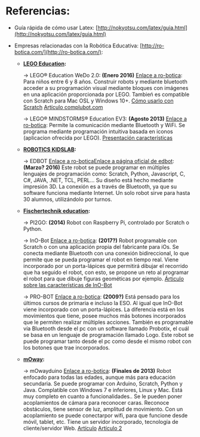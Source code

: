 # Referencias:

- Guía rápida de cómo usar Latex: [http://nokyotsu.com/latex/guia.html](http://nokyotsu.com/latex/guia.html)

- Empresas relacionadas con la Robótica Educativa: [http://ro-botica.com/](http://ro-botica.com/):

	* **[LEGO Education](https://ro-botica.com/tienda/LEGO-Education):** 

		-> LEGO® Education WeDo 2.0: **(Enero 2016)** [Enlace a ro-botica](http://ro-botica.com/Producto/Set-basico-LEGO-Education-WeDo-2/): Para niños entre 6 y 8 años. Construir robots y mediante bluetooth acceder a su programación visual mediante bloques con imágenes en una aplicación proporcionada por LEGO. Tambień es compatible con Scratch para Mac OSL y Windows 10+. [Cómo usarlo con Scratch](http://www.robotica-personal.es/2017/05/lego-education-wedo-2-scratch.html) [Artículo complubot.com](http://complubot.com/inicio/recursos/lego/wedo20)

		-> LEGO® MINDSTORMS® Education EV3: **(Agosto 2013)** [Enlace a ro-botica](http://ro-botica.com/Producto/Set-basico-LEGO-MINDSTORMS-Education-EV3/): Permite la comunicación mediante Bluetooth y WiFi. Se programa mediante programación intuitiva basada en iconos (aplicacion ofrecida por LEGO). [Presentación características](http://slideplayer.es/slide/2976766)

	* **[ROBOTICS KIDSLAB](http://ro-botica.com/tienda/ROBOTIS-KidsLab):**

		-> EDBOT [Enlace a ro-botica](http://ro-botica.com/Producto/Edbot/)[Enlace a página oficial de edbot](http://ed.bot/): **(Marzo? 2016)** Este robot se puede programar en múltiples lenguajes de programación como: Scratch, Python, Javascript, C, C#, JAVA, .NET, TCL, PERL... Su diseño está hecho mediante impresión 3D. La conexión  es a través de Bluetooth, ya que su software funciona mediante Internet. Un solo robot sirve para hasta 30 alumnos, utilizándolo por turnos.

	* **[Fischertechnik education](http://ro-botica.com/tienda/Fischertechnik-Education):**

		-> PI2GO: **(2014)** Robot con Raspberry Pi, controlado por Scratch o Python.

		-> InO-Bot [Enlace a ro-botica](https://www.ro-botica.com/Producto/INO-BOT/): **(2017?)** Robot programable con Scratch o con una aplicación propia del fabricante para iOs. Se conecta mediante Bluetooth con una conexión bidireccional, lo que permite que se pueda programar el robot en tiempo real. Viene incorporado por un porta-lápices que permitirá dibujar el recorrido que ha seguido el robot, con esto, se propone un reto al programar el robot para que dibuje figuras geométicas por ejemplo. [Árticulo sobre las características de InO-Bot](https://www.ac-strasbourg.fr/pedagogie/dane/usages-pedagogiques-du-numerique/objets-connectes/robot-ino-bot-de-tts/)

		-> PRO-BOT [Enlace a ro-botica](http://ro-botica.com/Producto/PRO-BOT/): **(2009?)**  Está pensado para los últimos cursos de primaria e incluso la ESO. Al igual que InO-Bot viene incorporado con un porta-lápices. La diferencia está en los movimientos que tiene, posee muchos más botones incorporados que le permiten realizar múltiples acciones. También es programable vía Bluetooth desde el pc con un software llamado Probotix, el cuál se basa en un lenguaje de programación llamado Logo. Este robot se puede programar tanto desde el pc como desde el mismo robot con los botones que trae incorporados.

	* **[mOway](http://ro-botica.com/tienda/mOway/):** 

		-> mOwayduino [Enlace a ro-botica](http://ro-botica.com/Producto/robot-mOwayduino-basado-en-ARDUINO/): **(Finales de 2013)** Robot enfocado para todas las edades, aunque más para educación secundaria. Se puede programar con Arduino, Scratch, Python y Java. Complatible con Windows 7 e inferiores, Linux y Mac. Está muy completo en cuanto a funcionalidades.. Se le pueden poner acoplamientos de cámara para reconocer caras. Reconoce obstáculos, tiene sensor de luz, amplitud de movimiento. Con un acoplamiento se puede conectarpor wifi, para que funcione desde móvil, tablet, etc. Tiene un servidor incorporado, tecnología de cliente/servidor Web. [Artículo](http://tecnologiaaio.com/mowayduino-robotica-para-todos) [Artículo 2](http://www.abc.es/tecnologia/informatica-hardware/20130704/abci-mowayduino-robot-programar-201307031435.html)

	

